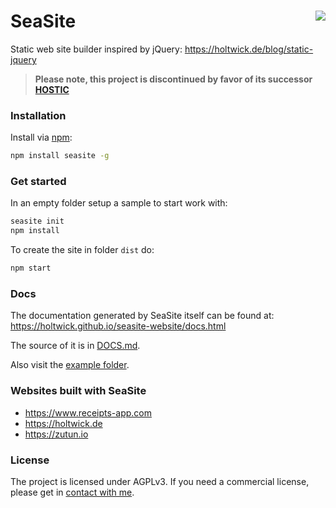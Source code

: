 # <img src="example/public/img/apple-touch-icon.png" align="right">SeaSite

Static web site builder inspired by jQuery:
<https://holtwick.de/blog/static-jquery>

> **Please note, this project is discontinued by favor of its successor [HOSTIC](https://github.com/holtwick/hostic)**


### Installation

Install via [npm](https://www.npmjs.com/package/seasite):

```sh
npm install seasite -g
```

### Get started

In an empty folder setup a sample to start work with:

```sh
seasite init
npm install
```

To create the site in folder `dist` do:

```sh
npm start
```

### Docs

The documentation generated by SeaSite itself can be found at: <https://holtwick.github.io/seasite-website/docs.html> 

The source of it is in [DOCS.md](DOCS.md).

Also visit the [example folder](example/).

### Websites built with SeaSite

- <https://www.receipts-app.com>
- <https://holtwick.de>
- <https://zutun.io>

### License

The project is licensed under AGPLv3. If you need a commercial license, please get in [contact with me](https://holtwick.de/support).


